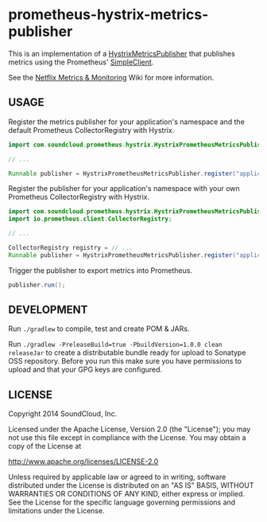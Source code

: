 # prometheus-hystrix-metrics-publisher

This is an implementation of a [HystrixMetricsPublisher](http://netflix.github.com/Hystrix/javadoc/index.html?com/netflix/hystrix/strategy/metrics/HystrixMetricsPublisher.html)
that publishes metrics using the Prometheus' [SimpleClient](https://github.com/prometheus/client_java).

See the [Netflix Metrics & Monitoring](https://github.com/Netflix/Hystrix/wiki/Metrics-and-Monitoring) Wiki for more information.

## USAGE

Register the metrics publisher for your application's namespace and the default Prometheus CollectorRegistry with Hystrix.

```java
import com.soundcloud.prometheus.hystrix.HystrixPrometheusMetricsPublisher;

// ...

Runnable publisher = HystrixPrometheusMetricsPublisher.register("application_name");
```

Register the publisher for your application's namespace with your own Prometheus CollectorRegistry with Hystrix.

```java
import com.soundcloud.prometheus.hystrix.HystrixPrometheusMetricsPublisher;
import io.prometheus.client.CollectorRegistry;

// ...

CollectorRegistry registry = // ...
Runnable publisher = HystrixPrometheusMetricsPublisher.register("application_name", registry);
```

Trigger the publisher to export metrics into Prometheus.

```java
publisher.run();
```

## DEVELOPMENT

Run `./gradlew` to compile, test and create POM & JARs.

Run `./gradlew -PreleaseBuild=true -PbuildVersion=1.0.0 clean releaseJar` to create a distributable bundle
ready for upload to Sonatype OSS repository. Before you run this make sure you have permissions to upload
and that your GPG keys are configured.

## LICENSE

Copyright 2014 SoundCloud, Inc.

Licensed under the Apache License, Version 2.0 (the "License");
you may not use this file except in compliance with the License.
You may obtain a copy of the License at

<http://www.apache.org/licenses/LICENSE-2.0>

Unless required by applicable law or agreed to in writing, software
distributed under the License is distributed on an "AS IS" BASIS,
WITHOUT WARRANTIES OR CONDITIONS OF ANY KIND, either express or implied.
See the License for the specific language governing permissions and
limitations under the License.
